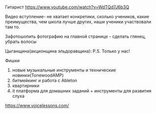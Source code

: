 Гитарист
https://www.youtube.com/watch?v=WdTQd7J6b3Q

Видео вступление- не хватает конкретики, сколько учеников, какие преимущества, чем школа лучше других, наши ученики участвовали там то.	

Зафотошопить фотографию на главной странице - сделать глянец, убрать волосы

Цыганщина(акционщина эльдоравщина):
P.S. Только у нас!




Фишки
1. новые музыкальные инструменты и технические новинки(TonewoodAMP)
2. битмейкинг и работа с Ableton
4. квартирники
5. it платформа для домашних заданий + инструменты для развития слуха

https://www.voicelessons.com/